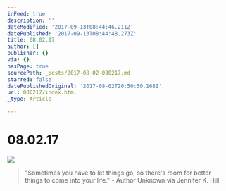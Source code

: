 ```yaml
---
inFeed: true
description: ''
dateModified: '2017-09-13T08:44:46.211Z'
datePublished: '2017-09-13T08:44:48.273Z'
title: 08.02.17
author: []
publisher: {}
via: {}
hasPage: true
sourcePath: _posts/2017-08-02-080217.md
starred: false
datePublishedOriginal: '2017-08-02T20:50:50.168Z'
url: 080217/index.html
_type: Article

---
```

# 08.02.17
![](https://the-grid-user-content.s3-us-west-2.amazonaws.com/03869f69-905e-4383-8ea8-2e998096970e.jpg)

> "Sometimes you have to let things go, so there's room for better things to come into your life." - Author Unknown via Jennifer K. Hill